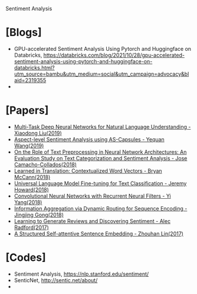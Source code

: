 Sentiment Analysis

# [Blogs]
+ GPU-accelerated Sentiment Analysis Using Pytorch and Huggingface on Databricks, https://databricks.com/blog/2021/10/28/gpu-accelerated-sentiment-analysis-using-pytorch-and-huggingface-on-databricks.html?utm_source=bambu&utm_medium=social&utm_campaign=advocacy&blaid=2319355
+ 

# [Papers]
* [Multi-Task Deep Neural Networks for Natural Language Understanding - Xiaodong Liu(2019)](https://arxiv.org/pdf/1901.11504.pdf)  
* [Aspect-level Sentiment Analysis using AS-Capsules - Yequan Wang(2019)](http://coai.cs.tsinghua.edu.cn/hml/media/files/WWW19WangY.pdf) 
* [On the Role of Text Preprocessing in Neural Network Architectures:
An Evaluation Study on Text Categorization and Sentiment Analysis - Jose Camacho-Collados(2018)](https://arxiv.org/pdf/1704.01444.pdf) 
* [Learned in Translation: Contextualized Word Vectors - Bryan McCann(2018)](https://arxiv.org/pdf/1708.00107.pdf) 
* [Universal Language Model Fine-tuning for Text Classification - Jeremy Howard(2018)](https://arxiv.org/pdf/1801.06146.pdf) 
* [Convolutional Neural Networks with Recurrent Neural Filters - Yi Yang(2018)](https://aclweb.org/anthology/D18-1109) 
* [Information Aggregation via Dynamic Routing for Sequence Encoding - Jingjing Gong(2018)](https://arxiv.org/pdf/1806.01501.pdf) 
* [Learning to Generate Reviews and Discovering Sentiment - Alec Radford(2017)](https://arxiv.org/pdf/1704.01444.pdf) 
* [A Structured Self-attentive Sentence Embedding - Zhouhan Lin(2017)](https://arxiv.org/pdf/1703.03130.pdf) 


# [Codes]
+ Sentiment Analysis, https://nlp.stanford.edu/sentiment/
+ SenticNet, http://sentic.net/about/
+ 
